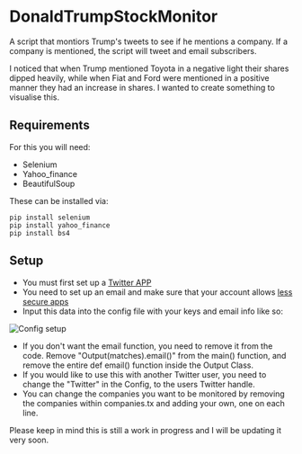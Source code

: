 # DonaldTrumpStockMonitor
A script that montiors Trump's tweets to see if he mentions a company. 
If a company is mentioned, the script will tweet and email subscribers.

I noticed that when Trump mentioned Toyota in a negative light their shares dipped heavily, while when Fiat and Ford were mentioned in a positive manner they had an increase in shares. I wanted to create something to visualise this. 

## Requirements
For this you will need:
- Selenium
- Yahoo_finance 
- BeautifulSoup

These can be installed via:
```
pip install selenium
pip install yahoo_finance
pip install bs4
```

## Setup
- You must first set up a [Twitter APP](https://themepacific.com/how-to-generate-api-key-consumer-token-access-key-for-twitter-oauth/994/)
- You need to set up an email and make sure that your account allows [less secure apps](https://support.google.com/accounts/answer/6010255?hl=en)
- Input this data into the config file with your keys and email info like so:

![Config setup](http://i.imgur.com/jFQAoJh.png "")

- If you don't want the email function, you need to remove it from the code. Remove "Output(matches).email()" from the main() function, and remove the entire def email() function inside the Output Class. 
- If you would like to use this with another Twitter user, you need to change the "Twitter" in the Config, to the users Twitter handle.
- You can change the companies you want to be monitored by removing the companies within companies.tx and adding your own, one on each line.


Please keep in mind this is still a work in progress and I will be updating it very soon. 
